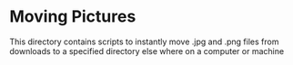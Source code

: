 # Moving Pictures
This directory contains scripts to instantly move .jpg and .png files from downloads to a specified directory else where on a computer or machine
